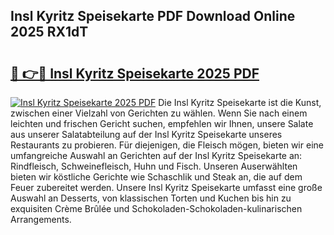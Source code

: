 ## Insl Kyritz Speisekarte PDF Download Online 2025 RX1dT

# <h2><a href="http://gcbmas.nevu.top/?p=Insl+Kyritz+Speisekarte">🔗 👉🔴 Insl Kyritz Speisekarte 2025 PDF</a></h2>

[![Insl Kyritz Speisekarte 2025 PDF](https://i.imgur.com/dBaPXMq.png)](http://gcbmas.nevu.top/?p=Insl+Kyritz+Speisekarte)
Die Insl Kyritz Speisekarte ist die Kunst, zwischen einer Vielzahl von Gerichten zu wählen. Wenn Sie nach einem leichten und frischen Gericht suchen, empfehlen wir Ihnen, unsere Salate aus unserer Salatabteilung auf der Insl Kyritz Speisekarte unseres Restaurants zu probieren. Für diejenigen, die Fleisch mögen, bieten wir eine umfangreiche Auswahl an Gerichten auf der Insl Kyritz Speisekarte an: Rindfleisch, Schweinefleisch, Huhn und Fisch. Unseren Auserwählten bieten wir köstliche Gerichte wie Schaschlik und Steak an, die auf dem Feuer zubereitet werden. Unsere Insl Kyritz Speisekarte umfasst eine große Auswahl an Desserts, von klassischen Torten und Kuchen bis hin zu exquisiten Crème Brûlée und Schokoladen-Schokoladen-kulinarischen Arrangements.
